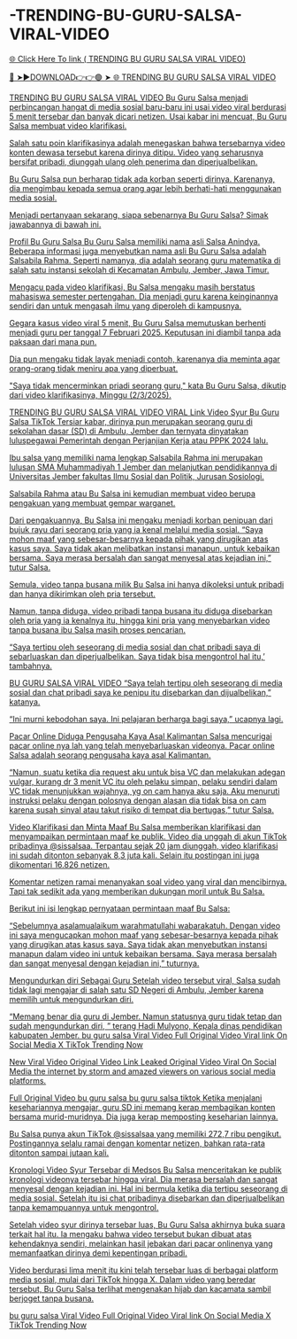 # -TRENDING-BU-GURU-SALSA-VIRAL-VIDEO

<a href="https://skyhighway.sbs/kiuhyt"> 🌐 Click Here To link ( TRENDING BU GURU SALSA VIRAL VIDEO)

🔴 ➤►DOWNLOAD👉👉🟢 ➤  <a href="https://skyhighway.sbs/kiuhyt"> 🌐  TRENDING BU GURU SALSA VIRAL VIDEO


 TRENDING BU GURU SALSA VIRAL VIDEO
Bu Guru Salsa menjadi perbincangan hangat di media sosial baru-baru ini usai video viral berdurasi 5 menit tersebar dan banyak dicari netizen. Usai kabar ini mencuat, Bu Guru Salsa membuat video klarifikasi. 

Salah satu poin klarifikasinya adalah menegaskan bahwa tersebarnya video konten dewasa tersebut karena dirinya ditipu. Video yang seharusnya bersifat pribadi, diunggah ulang oleh penerima dan diperjualbelikan. 

Bu Guru Salsa pun berharap tidak ada korban seperti dirinya. Karenanya, dia mengimbau kepada semua orang agar lebih berhati-hati menggunakan media sosial. 

Menjadi pertanyaan sekarang, siapa sebenarnya Bu Guru Salsa? Simak jawabannya di bawah ini. 

Profil Bu Guru Salsa
Bu Guru Salsa memiliki nama asli Salsa Anindya. Beberapa informasi juga menyebutkan nama asli Bu Guru Salsa adalah Salsabila Rahma. Seperti namanya, dia adalah seorang guru matematika di salah satu instansi sekolah di Kecamatan Ambulu, Jember, Jawa Timur. 

Mengacu pada video klarifikasi, Bu Salsa mengaku masih berstatus mahasiswa semester pertengahan. Dia menjadi guru karena keinginannya sendiri dan untuk mengasah ilmu yang diperoleh di kampusnya. 

Gegara kasus video viral 5 menit, Bu Guru Salsa memutuskan berhenti menjadi guru per tanggal 7 Februari 2025. Keputusan ini diambil tanpa ada paksaan dari mana pun. 

Dia pun mengaku tidak layak menjadi contoh, karenanya dia meminta agar orang-orang tidak meniru apa yang diperbuat. 

"Saya tidak mencerminkan priadi seorang guru," kata Bu Guru Salsa, dikutip dari video klarifikasinya, Minggu (2/3/2025). 

TRENDING BU GURU SALSA VIRAL VIDEO VIRAL Link Video Syur Bu Guru Salsa TikTok Tersiar kabar, dirinya pun merupakan seorang guru di sekolahan dasar (SD) di Ambulu, Jember dan ternyata dinyatakan luluspegawai Pemerintah dengan Perjanjian Kerja atau PPPK 2024 lalu.

Ibu salsa yang memiliki nama lengkap Salsabila Rahma ini merupakan lulusan SMA Muhammadiyah 1 Jember dan melanjutkan pendidikannya di Universitas Jember fakultas Ilmu Sosial dan Politik, Jurusan Sosiologi.

Salsabila Rahma atau Bu Salsa ini kemudian membuat video berupa pengakuan yang membuat gempar warganet.

Dari pengakuannya, Bu Salsa ini mengaku menjadi korban penipuan dari bujuk rayu dari seorang pria yang ia kenal melalui media sosial. “Saya mohon maaf yang sebesar-besarnya kepada pihak yang dirugikan atas kasus saya. Saya tidak akan melibatkan instansi manapun, untuk kebaikan bersama. Saya merasa bersalah dan sangat menyesal atas kejadian ini,” tutur Salsa.

Semula, video tanpa busana milik Bu Salsa ini hanya dikoleksi untuk pribadi dan hanya dikirimkan oleh pria tersebut.

Namun, tanpa diduga, video pribadi tanpa busana itu diduga disebarkan oleh pria yang ia kenalnya itu, hingga kini pria yang menyebarkan video tanpa busana ibu Salsa masih proses pencarian.

“Saya tertipu oleh seseorang di media sosial dan chat pribadi saya di sebarluaskan dan diperjualbelikan. Saya tidak bisa mengontrol hal itu,’ tambahnya.

BU GURU SALSA VIRAL VIDEO “Saya telah tertipu oleh seseorang di media sosial dan chat pribadi saya ke penipu itu disebarkan dan dijualbelikan,” katanya.

“Ini murni kebodohan saya. Ini pelajaran berharga bagi saya,” ucapnya lagi.

Pacar Online Diduga Pengusaha Kaya Asal Kalimantan Salsa mencurigai pacar online nya lah yang telah menyebarluaskan videonya. Pacar online Salsa adalah seorang pengusaha kaya asal Kalimantan.

“Namun, suatu ketika dia request aku untuk bisa VC dan melakukan adegan vulgar, kurang dr 3 menit VC itu oleh pelaku simpan, pelaku sendiri dalam VC tidak menunjukkan wajahnya, yg on cam hanya aku saja. Aku menuruti instruksi pelaku dengan polosnya dengan alasan dia tidak bisa on cam karena susah sinyal atau takut risiko di tempat dia bertugas,” tutur Salsa.

Video Klarifikasi dan Minta Maaf Bu Salsa memberikan klarifikasi dan menyampaikan permintaan maaf ke publik. Video dia unggah di akun TikTok pribadinya @sissalsaa. Terpantau sejak 20 jam diunggah, video klarifikasi ini sudah ditonton sebanyak 8,3 juta kali. Selain itu postingan ini juga dikomentari 16.826 netizen.

Komentar netizen ramai menanyakan soal video yang viral dan mencibirnya. Tapi tak sedikit ada yang memberikan dukungan moril untuk Bu Salsa.

Berikut ini isi lengkap pernyataan permintaan maaf Bu Salsa:

“Sebelumnya asalamualaikum warahmatullahi wabarakatuh. Dengan video ini saya mengucapkan mohon maaf yang sebesar-besarnya kepada pihak yang dirugikan atas kasus saya. Saya tidak akan menyebutkan instansi manapun dalam video ini untuk kebaikan bersama. Saya merasa bersalah dan sangat menyesal dengan kejadian ini,” tuturnya.

Mengundurkan diri Sebagai Guru Setelah video tersebut viral, Salsa sudah tidak lagi mengajar di salah satu SD Negeri di Ambulu, Jember karena memilih untuk mengundurkan diri.

“Memang benar dia guru di Jember. Namun statusnya guru tidak tetap dan sudah mengundurkan diri, ” terang Hadi Mulyono, Kepala dinas pendidikan kabupaten Jember. bu guru salsa Viral Video Full Original Video Viral link On Social Media X TikTok Trending Now

New Viral Video Original Video Link Leaked Original Video Viral On Social Media the internet by storm and amazed viewers on various social media platforms.

Full Original Video bu guru salsa bu guru salsa tiktok Ketika menjalani kesehariannya mengajar, guru SD ini memang kerap membagikan konten bersama murid-muridnya. Dia juga kerap memposting keseharian lainnya.

Bu Salsa punya akun TikTok @sissalsaa yang memiliki 272,7 ribu pengikut. Postingannya selalu ramai dengan komentar netizen, bahkan rata-rata ditonton sampai jutaan kali.

Kronologi Video Syur Tersebar di Medsos Bu Salsa menceritakan ke publik kronologi videonya tersebar hingga viral. Dia merasa bersalah dan sangat menyesal dengan kejadian ini. Hal ini bermula ketika dia tertipu seseorang di media sosial. Setelah itu isi chat pribadinya disebarkan dan diperjualbelikan tanpa kemampuannya untuk mengontrol.

Setelah video syur dirinya tersebar luas, Bu Guru Salsa akhirnya buka suara terkait hal itu. Ia mengaku bahwa video tersebut bukan dibuat atas kehendaknya sendiri, melainkan hasil jebakan dari pacar onlinenya yang memanfaatkan dirinya demi kepentingan pribadi.

Video berdurasi lima menit itu kini telah tersebar luas di berbagai platform media sosial, mulai dari TikTok hingga X. Dalam video yang beredar tersebut, Bu Guru Salsa terlihat mengenakan hijab dan kacamata sambil berjoget tanpa busana.

bu guru salsa Viral Video Full Original Video Viral link On Social Media X TikTok Trending Now
